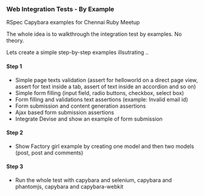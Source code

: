 ### Web Integration Tests - By Example
RSpec Capybara examples for Chennai Ruby Meetup

The whole idea is to walkthrough the integration test by examples. No theory.

Lets create a simple step-by-step examples illsutrating ..

#### Step 1

* Simple page texts validation (assert for helloworld on a direct page view, assert for text inside a tab, assert of text inside an accordion and so on)
* Simple form filling (input field, radio buttons, checkbox, select box)
* Form filling and validations text assertions (example: Invalid email id)
* Form submission and content generation assertions
* Ajax based form submission assertions
* Integrate Devise and show an example of form submission

#### Step 2

* Show Factory girl example by creating one model and then two models (post, post and comments)
 
#### Step 3

* Run the whole test with capybara and selenium, capybara and phantomjs, capybara and capybara-webkit
 
